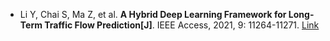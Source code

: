* Li Y, Chai S, Ma Z, et al. <b>A Hybrid Deep Learning Framework for Long-Term Traffic Flow Prediction[J]</b>. IEEE Access, 2021, 9: 11264-11271. [Link](https://ieeexplore.ieee.org/abstract/document/9319663)
